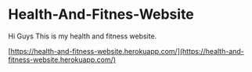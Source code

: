 # Health-And-Fitnes-Website
Hi Guys 
This is my health and fitness 
website.

[https://health-and-fitness-website.herokuapp.com/](https://health-and-fitness-website.herokuapp.com/)

